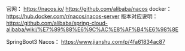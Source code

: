 官网：
https://nacos.io/
https://github.com/alibaba/nacos
docker：
https://hub.docker.com/r/nacos/nacos-server
版本对应说明：
https://github.com/alibaba/spring-cloud-alibaba/wiki/%E7%89%88%E6%9C%AC%E8%AF%B4%E6%98%8E

SpringBoot3 Nacos：
https://www.jianshu.com/p/4fa61834ac87